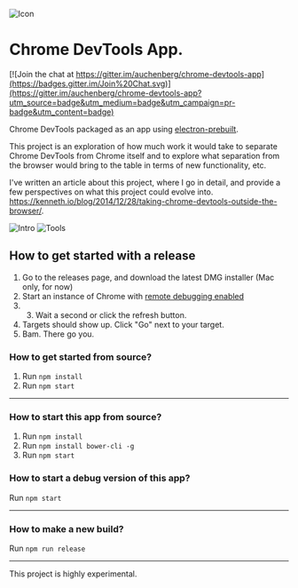 ![Icon](https://github.com/auchenberg/chrome-devtools-app/raw/master/readme/icon.png)

Chrome DevTools App.
===================

[![Join the chat at https://gitter.im/auchenberg/chrome-devtools-app](https://badges.gitter.im/Join%20Chat.svg)](https://gitter.im/auchenberg/chrome-devtools-app?utm_source=badge&utm_medium=badge&utm_campaign=pr-badge&utm_content=badge)

Chrome DevTools packaged as an app using [electron-prebuilt](https://github.com/mafintosh/electron-prebuilt). 

This project is an exploration of how much work it would take to separate Chrome DevTools from Chrome itself and to explore what separation from the browser  would bring to the table in terms of new functionality, etc.

I've written an article about this project, where I go in detail, and provide a few perspectives on what this project could evolve into. https://kenneth.io/blog/2014/12/28/taking-chrome-devtools-outside-the-browser/.

![Intro](https://raw.githubusercontent.com/auchenberg/chrome-devtools-app/master/readme/app-intro.png)
![Tools](https://raw.githubusercontent.com/auchenberg/chrome-devtools-app/master/readme/app-inspector.png)

## How to get started with a release

1. Go to the releases page, and download the latest DMG installer (Mac only, for now)
2. Start an instance of Chrome with [remote debugging enabled](https://developer.chrome.com/devtools/docs/debugger-protocol#remote)
3. 3. Wait a second or click the refresh button.
4. Targets should show up. Click "Go" next to your target.
5. Bam. There go you.

### How to get started from source?
1. Run `npm install`
2. Run `npm start`

---

### How to start this app from source?
1. Run `npm install`
2. Run `npm install bower-cli -g`
3. Run `npm start`

### How to start a debug version of this app?
Run `npm start`

---

### How to make a new build?
Run `npm run release`

---

This project is highly experimental.
